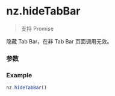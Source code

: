 # nz.hideTabBar

> <Icon type="success" /> 支持 Promise

隐藏 Tab Bar，在非 Tab Bar 页面调用无效。

### 参数

<Props :data="props" options />

### Example

```ts
nz.hideTabBar()
```

<script setup>
const props = [
    {
        name: "animation", 
        type: "boolean",
        default: "false",
        required: false, 
        desc: "是否需要动画效果", 
        version: "0.1.0"
    },
]
</script>
